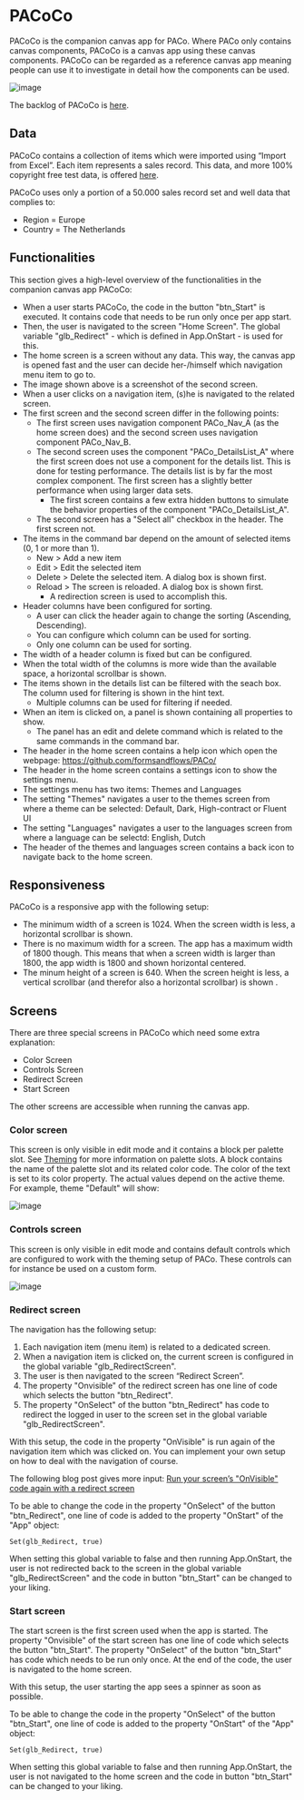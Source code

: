 # PACoCo

PACoCo is the companion canvas app for PACo. Where PACo only contains canvas components, PACoCo is a canvas app using these canvas components. PACoCo can be regarded as a reference canvas app meaning people can use it to investigate in detail how the components can be used.

![image](https://user-images.githubusercontent.com/35654198/235985153-9a98897d-715f-46b8-8f3a-d28be2fdfaa4.png)

The backlog of PACoCo is [here](https://www.formsandflows.nl/pacoco-backlog/).

## Data
PACoCo contains a collection of items which were imported using “Import from Excel”. Each item represents a sales record. This data, and more 100% copyright free test data, is offered [here](https://excelbianalytics.com/wp/downloads-18-sample-csv-files-data-sets-for-testing-sales/).

PACoCo uses only a portion of a 50.000 sales record set and well data that complies to:
- Region = Europe
- Country = The Netherlands

## Functionalities

This section gives a high-level overview of the functionalities in the companion canvas app PACoCo:

- When a user starts PACoCo, the code in the button "btn_Start" is executed. It contains code that needs to be run only once per app start.
- Then, the user is navigated to the screen "Home Screen". The global variable "glb_Redirect" - which is defined in App.OnStart - is used for this.
- The home screen is a screen without any data. This way, the canvas app is opened fast and the user can decide her-/himself which navigation menu item to go to.
- The image shown above is a screenshot of the second screen.
- When a user clicks on a navigation item, (s)he is navigated to the related screen.
- The first screen and the second screen differ in the following points:
  - The first screen uses navigation component PACo_Nav_A (as the home screen does) and the second screen uses navigation component PACo_Nav_B.
  - The second screen uses the component "PACo_DetailsList_A" where the first screen does not use a component for the details list. This is done for testing performance. The details list is by far the most complex component. The first screen has a slightly better performance when using larger data sets.
    - The first screen contains a few extra hidden buttons to simulate the behavior properties of the component "PACo_DetailsList_A".
  - The second screen has a "Select all" checkbox in the header. The first screen not.
- The items in the command bar depend on the amount of selected items (0, 1 or more than 1).
  - New > Add a new item
  - Edit > Edit the selected item
  - Delete > Delete the selected item. A dialog box is shown first.
  - Reload > The screen is reloaded. A dialog box is shown first.
    - A redirection screen is used to accomplish this.
- Header columns have been configured for sorting.
  - A user can click the header again to change the sorting (Ascending, Descending).
  - You can configure which column can be used for sorting.
  - Only one column can be used for sorting.
- The width of a header column is fixed but can be configured.
- When the total width of the columns is more wide than the available space, a horizontal scrollbar is shown.
- The items shown in the details list can be filtered with the seach box. The column used for filtering is shown in the hint text.
  - Multiple columns can be used for filtering if needed.
- When an item is clicked on, a panel is shown containing all properties to show.
  - The panel has an edit and delete command which is related to the same commands in the command bar.
- The header in the home screen contains a help icon which open the webpage: https://github.com/formsandflows/PACo/
- The header in the home screen contains a settings icon to show the settings menu.
- The settings menu has two items: Themes and Languages
- The setting "Themes" navigates a user to the themes screen from where a theme can be selected: Default, Dark, High-contract or Fluent UI
- The setting "Languages" navigates a user to the languages screen from where a language can be selectd: English, Dutch
- The header of the themes and languages screen contains a back icon to navigate back to the home screen.

## Responsiveness

PACoCo is a responsive app with the following setup:

- The minimum width of a screen is 1024. When the screen width is less, a horizontal scrollbar is shown.
- There is no maximum width for a screen. The app has a maximum width of 1800 though. This means that when a screen width is larger than 1800, the app width is 1800 and shown horizontal centered.
- The minum height of a screen is 640. When the screen height is less, a vertical scrollbar (and therefor also a horizontal scrollbar) is shown .

## Screens
There are three special screens in PACoCo which need some extra explanation:

- Color Screen
- Controls Screen
- Redirect Screen
- Start Screen

The other screens are accessible when running the canvas app.

### Color screen
This screen is only visible in edit mode and it contains a block per palette slot. See [Theming](./theming.md) for more information on palette slots. A block contains the name of the palette slot and its related color code. The color of the text is set to its color property. The actual values depend on the active theme. For example, theme "Default" will show:

![image](https://user-images.githubusercontent.com/35654198/235985325-25614c97-c027-492e-bd56-579446bb5730.png)

### Controls screen
This screen is only visible in edit mode and contains default controls which are configured to work with the theming setup of PACo. These controls can for instance be used on a custom form.

![image](https://user-images.githubusercontent.com/35654198/235985418-04c6887b-88ee-470b-aadb-585f6cfe4da4.png)

### Redirect screen
The navigation has the following setup:

1. Each navigation item (menu item) is related to a dedicated screen.
2. When a navigation item is clicked on, the current screen is configured in the global variable "glb_RedirectScreen".
3. The user is then navigated to the screen “Redirect Screen”.
4. The property "Onvisible" of the redirect screen has one line of code which selects the button "btn_Redirect".
5. The property "OnSelect" of the button "btn_Redirect" has code to redirect the logged in user to the screen set in the global variable "glb_RedirectScreen".

With this setup, the code in the property "OnVisible" is run again of the navigation item which was clicked on. You can implement your own setup on how to deal with the navigation of course.

The following blog post gives more input: [Run your screen’s "OnVisible" code again with a redirect screen](https://www.formsandflows.nl/2022/08/27/run-your-screens-onvisible-code-again-with-a-redirect-screen/)

To be able to change the code in the property "OnSelect" of the button "btn_Redirect", one line of code is added to the property "OnStart" of the "App" object:

`Set(glb_Redirect, true)`

When setting this global variable to false and then running App.OnStart, the user is not redirected back to the screen in the global variable "glb_RedirectScreen" and the code in button "btn_Start" can be changed to your liking.

### Start screen
The start screen is the first screen used when the app is started. The property "Onvisible" of the start screen has one line of code which selects the button "btn_Start". The property "OnSelect" of the button "btn_Start" has code which needs to be run only once. At the end of the code, the user is navigated to the home screen.

With this setup, the user starting the app sees a spinner as soon as possible.

To be able to change the code in the property "OnSelect" of the button "btn_Start", one line of code is added to the property "OnStart" of the "App" object:

`Set(glb_Redirect, true)`

When setting this global variable to false and then running App.OnStart, the user is not navigated to the home screen and the code in button "btn_Start" can be changed to your liking.
